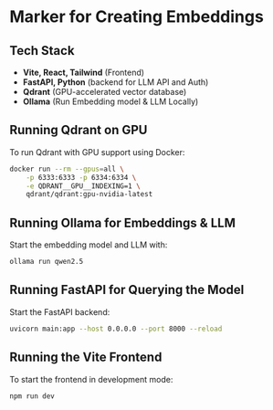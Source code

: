 # Marker for Creating Embeddings  

## Tech Stack  
- **Vite, React, Tailwind** (Frontend)  
- **FastAPI, Python** (backend for LLM API and Auth)  
- **Qdrant** (GPU-accelerated vector database)  
- **Ollama** (Run Embedding model & LLM Locally)  

## Running Qdrant on GPU  
To run Qdrant with GPU support using Docker:  

```bash
docker run --rm --gpus=all \
    -p 6333:6333 -p 6334:6334 \
    -e QDRANT__GPU__INDEXING=1 \
    qdrant/qdrant:gpu-nvidia-latest
```

## Running Ollama for Embeddings & LLM  
Start the embedding model and LLM with:  

```bash
ollama run qwen2.5
```

## Running FastAPI for Querying the Model  
Start the FastAPI backend:  

```bash
uvicorn main:app --host 0.0.0.0 --port 8000 --reload
```

## Running the Vite Frontend  
To start the frontend in development mode:  

```bash
npm run dev
```

